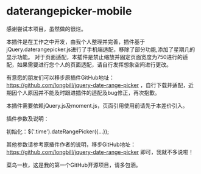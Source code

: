 
# daterangepicker-mobile

感谢尝试本项目，虽然做的很烂。

本插件是在工作之中开发，由我个人整理并完善，插件基于jQuery.daterangepicker.js进行了手机端适配，移除了部分功能,添加了星期几的显示功能。
对于页面适配，本插件是禁止缩放并固定页面宽度为750进行的适配，如果需要进行您个人的页面适配，请自行发挥想象空间进行更改。

有意愿的朋友们可以移步原插件GitHub地址：https://github.com/longbill/jquery-date-range-picker  ，自行下载并适配，近期因个人原因并不能及时跟进插件的适配及bug修正，再次抱歉。

本插件需要依赖jQuery.js及moment.js，页面引用使用前请先于本差价引入。

插件参数及说明：

初始化：$('.time').dateRangePicker({...});

其他参数请参考原插件作者的说明，移步GitHub地址：https://github.com/longbill/jquery-date-range-picker  即可，我就不多说啦！

菜鸟一枚，这是我的第一个GitHub开源项目，请多包涵。

